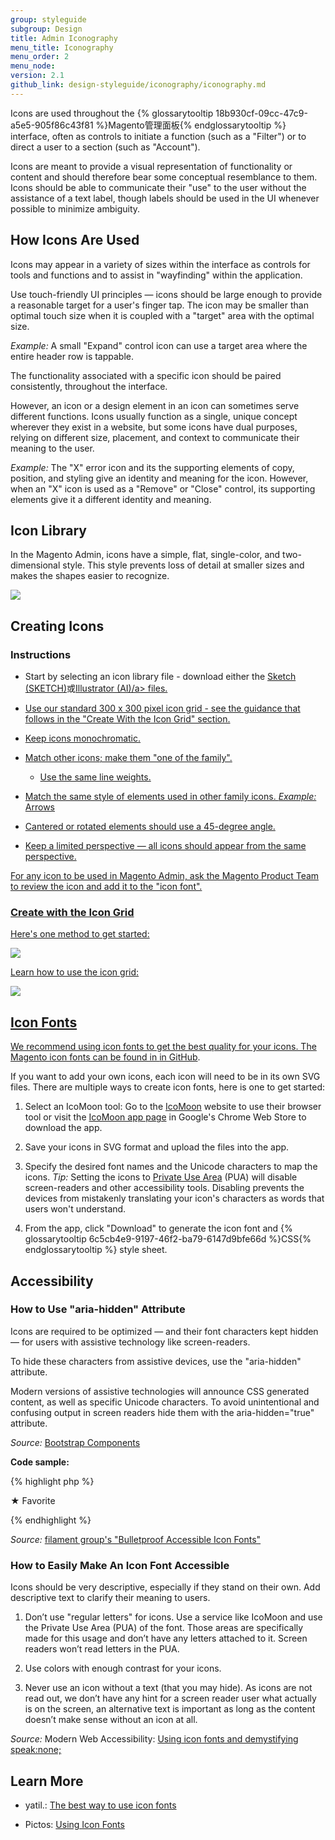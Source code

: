 ```yaml
---
group: styleguide
subgroup: Design
title: Admin Iconography
menu_title: Iconography
menu_order: 2
menu_node:
version: 2.1
github_link: design-styleguide/iconography/iconography.md
---
```

Icons are used throughout the {% glossarytooltip 18b930cf-09cc-47c9-a5e5-905f86c43f81 %}Magento管理面板{% endglossarytooltip %} interface, often as controls to initiate a function (such as a "Filter") or to direct a user to a section (such as "Account").

Icons are meant to provide a visual representation of functionality or content and should therefore bear some conceptual resemblance to them. Icons should be able to communicate their "use" to the user without the assistance of a text label, though labels should be used in the UI whenever possible to minimize ambiguity.

## How Icons Are Used

Icons may appear in a variety of sizes within the interface as controls for tools and functions and to assist in "wayfinding" within the application.  

Use touch-friendly UI principles — icons should be large enough to provide a reasonable target for a user's finger tap. The icon may be smaller than optimal touch size when it is coupled with a "target" area with the optimal size.

*Example:* A small "Expand" control icon can use a target area where the entire header row is tappable.

The functionality associated with a specific icon should be paired consistently, throughout the interface.

However, an icon or a design element in an icon can sometimes serve different functions. Icons usually function as a single, unique concept wherever they exist in a website, but some icons have dual purposes, relying on different size, placement, and context to communicate their meaning to the user.  

*Example:* The "X" error icon and its the supporting elements of copy, position, and styling give an identity and meaning for the icon. However, when an "X" icon is used as a "Remove" or "Close" control, its supporting elements give it a different identity and meaning.  

## Icon Library

In the Magento Admin, icons have a simple, flat, single-color, and two-dimensional style. This style prevents loss of detail at smaller sizes and makes the shapes easier to recognize.

<img src="img/Magento-icon-contact-sheet.png">

## Creating Icons

### Instructions

*	Start by selecting an icon library file - download either the <a href="src/magento_icon_library.sketch">Sketch (SKETCH)</a>或<a href="src/Magento-icon-library.ai">Illustrator (AI)/a> files.

* Use our standard 300 x 300 pixel icon grid - see the guidance that follows in the "Create With the Icon Grid" section.

*	Keep icons monochromatic.

*	Match other icons; make them "one of the family".

	- Use the same line weights.

  - Match the same style of elements used in other family icons. *Example:* Arrows

*	Cantered or rotated elements should use a 45-degree angle.

*	Keep a limited perspective — all icons should appear from the same perspective.

For any icon to be used in Magento Admin, ask the Magento Product Team to review the icon and add it to the "icon font".

### Create with the Icon Grid

Here's one method to get started:  

<img src="img/icon-construction-guide.png">

Learn how to use the icon grid:

<img src="img/using-icon-grid.png">

## Icon Fonts

We recommend using icon fonts to get the best quality for your icons. The Magento icon fonts can be found in <a href="https://github.com/magento/magento2/tree/2.0/app/design/adminhtml/Magento/backend/web/fonts/admin-icons">in GitHub</a>.

If you want to add your own icons, each icon will need to be in its own SVG files. There are multiple ways to create icon fonts, here is one to get started:

1. Select an IcoMoon tool: Go to the <a href="https://icomoon.io/app/">IcoMoon</a> website to use their browser tool or visit the <a href="https://chrome.google.com/webstore/detail/icomoon/kppingdhhalimbaehfmhldppemnmlcjd">IcoMoon app page</a> in Google's Chrome Web Store to download the app.

2. Save your icons in SVG format and upload the files into the app.

3. Specify the desired font names and the Unicode characters to map the icons.
*Tip:* Setting the icons to <a href="https://en.wikipedia.org/wiki/Private_Use_Areas#Private_Use_Areas">Private Use Area</a> (PUA) will disable screen-readers and other accessibility tools. Disabling prevents the devices from mistakenly translating your icon's characters as words that users won't understand.

4. From the app, click "Download" to generate the icon font and {% glossarytooltip 6c5cb4e9-9197-46f2-ba79-6147d9bfe66d %}CSS{% endglossarytooltip %} style sheet.

## Accessibility

### How to Use "aria-hidden" Attribute

Icons are required to be optimized — and their font characters kept hidden — for users with assistive technology like screen-readers.

To hide these characters from assistive devices, use the "aria-hidden" attribute.

Modern versions of assistive technologies will announce CSS generated content, as well as specific Unicode characters. To avoid unintentional and confusing output in screen readers hide them with the aria-hidden="true" attribute.

*Source:* <a href="http://getbootstrap.com/components/">Bootstrap Components</a>

**Code sample:**

{% highlight php %}
<style>
  .icon-star:before { content: "★ "; }
</style>

<span><span class="icon-star" aria-hidden="true"></span>Favorite</span>

{% endhighlight %}

*Source:* <a href="http://www.filamentgroup.com/lab/bulletproof_icon_fonts.html">filament group's "Bulletproof Accessible Icon Fonts"</a>

### How to Easily Make An Icon Font Accessible

Icons should be very descriptive, especially if they stand on their own. Add descriptive text to clarify their meaning to users.

1. Don’t use "regular letters" for icons. Use a service like IcoMoon and use the Private Use Area (PUA) of the font. Those areas are specifically made for this usage and don’t have any letters attached to it. Screen readers won’t read letters in the PUA.

2. Use colors with enough contrast for your icons.

3. Never use an icon without a text (that you may hide). As icons are not read out, we don’t have any hint for a screen reader user what actually is on the screen, an alternative text is important as long as the content doesn’t make sense without an icon at all.

*Source:* Modern Web Accessibility: <a href="http://modernwebaccessibility.com/en/blog/demystify-speak-none">Using icon fonts and demystifying speak:none;</a>

## Learn More

* yatil.: <a href="https://yatil.net/the-best-way-to-use-icon-fonts/">The best way to use icon fonts</a>

* Pictos: <a href="http://pictos.cc/articles/using-icon-fonts/">Using Icon Fonts</a>

